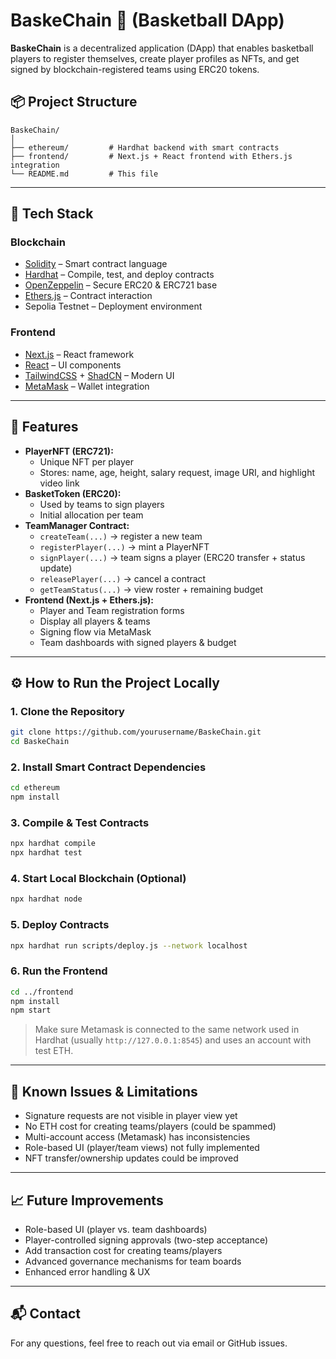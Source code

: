 # BaskeChain 🏀 (Basketball DApp)

**BaskeChain** is a decentralized application (DApp) that enables basketball players to register themselves, create player profiles as NFTs, and get signed by blockchain-registered teams using ERC20 tokens.

## 📦 Project Structure

```
BaskeChain/
│
├── ethereum/         # Hardhat backend with smart contracts
├── frontend/         # Next.js + React frontend with Ethers.js integration
└── README.md         # This file
```

---

## 🔧 Tech Stack

### Blockchain
- [Solidity](https://soliditylang.org/) – Smart contract language
- [Hardhat](https://hardhat.org/) – Compile, test, and deploy contracts
- [OpenZeppelin](https://docs.openzeppelin.com/contracts/) – Secure ERC20 & ERC721 base
- [Ethers.js](https://docs.ethers.org/) – Contract interaction
- Sepolia Testnet – Deployment environment

### Frontend
- [Next.js](https://nextjs.org/) – React framework
- [React](https://react.dev/) – UI components
- [TailwindCSS](https://tailwindcss.com/) + [ShadCN](https://ui.shadcn.com/) – Modern UI
- [MetaMask](https://metamask.io/) – Wallet integration

---

## 🚀 Features

- **PlayerNFT (ERC721):**
  - Unique NFT per player
  - Stores: name, age, height, salary request, image URI, and highlight video link
- **BasketToken (ERC20):**
  - Used by teams to sign players
  - Initial allocation per team
- **TeamManager Contract:**
  - `createTeam(...)` → register a new team  
  - `registerPlayer(...)` → mint a PlayerNFT  
  - `signPlayer(...)` → team signs a player (ERC20 transfer + status update)  
  - `releasePlayer(...)` → cancel a contract  
  - `getTeamStatus(...)` → view roster + remaining budget
- **Frontend (Next.js + Ethers.js):**
  - Player and Team registration forms
  - Display all players & teams
  - Signing flow via MetaMask
  - Team dashboards with signed players & budget

---

## ⚙️ How to Run the Project Locally

### 1. Clone the Repository
```bash
git clone https://github.com/yourusername/BaskeChain.git
cd BaskeChain
```

### 2. Install Smart Contract Dependencies
```bash
cd ethereum
npm install
```

### 3. Compile & Test Contracts
```bash
npx hardhat compile
npx hardhat test
```

### 4. Start Local Blockchain (Optional)
```bash
npx hardhat node
```

### 5. Deploy Contracts
```bash
npx hardhat run scripts/deploy.js --network localhost
```

### 6. Run the Frontend
```bash
cd ../frontend
npm install
npm start
```

> Make sure Metamask is connected to the same network used in Hardhat (usually `http://127.0.0.1:8545`) and uses an account with test ETH.

---

## 🐞 Known Issues & Limitations

- Signature requests are not visible in player view yet
- No ETH cost for creating teams/players (could be spammed)
- Multi-account access (Metamask) has inconsistencies
- Role-based UI (player/team views) not fully implemented
- NFT transfer/ownership updates could be improved

---

## 📈 Future Improvements

- Role-based UI (player vs. team dashboards)
- Player-controlled signing approvals (two-step acceptance)
- Add transaction cost for creating teams/players
- Advanced governance mechanisms for team boards
- Enhanced error handling & UX
  
---
## 📬 Contact

For any questions, feel free to reach out via email or GitHub issues.
